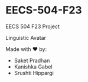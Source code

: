 # EECS-504-F23
EECS 504 F23 Project

Linguistic Avatar

Made with ❤️ by: 
* Saket Pradhan
* Kanishka Gabel
* Srushti Hippargi
